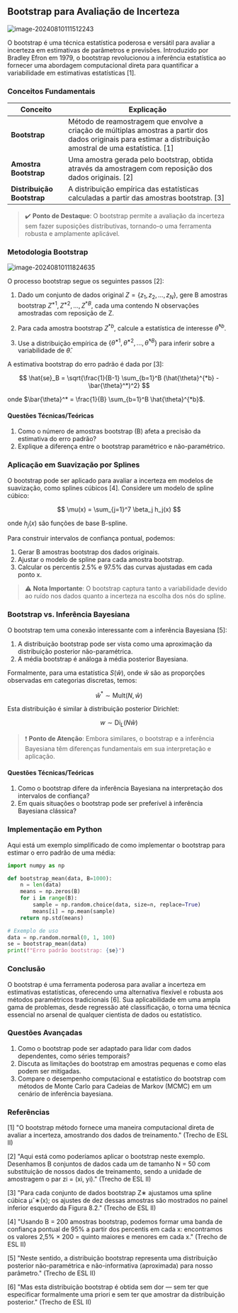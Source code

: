 ## Bootstrap para Avaliação de Incerteza

![image-20240810111512243](C:\Users\diego.rodrigues\AppData\Roaming\Typora\typora-user-images\image-20240810111512243.png)

O bootstrap é uma técnica estatística poderosa e versátil para avaliar a incerteza em estimativas de parâmetros e previsões. Introduzido por Bradley Efron em 1979, o bootstrap revolucionou a inferência estatística ao fornecer uma abordagem computacional direta para quantificar a variabilidade em estimativas estatísticas [1].

### Conceitos Fundamentais

| Conceito                   | Explicação                                                   |
| -------------------------- | ------------------------------------------------------------ |
| **Bootstrap**              | Método de reamostragem que envolve a criação de múltiplas amostras a partir dos dados originais para estimar a distribuição amostral de uma estatística. [1] |
| **Amostra Bootstrap**      | Uma amostra gerada pelo bootstrap, obtida através da amostragem com reposição dos dados originais. [2] |
| **Distribuição Bootstrap** | A distribuição empírica das estatísticas calculadas a partir das amostras bootstrap. [3] |

> ✔️ **Ponto de Destaque**: O bootstrap permite a avaliação da incerteza sem fazer suposições distributivas, tornando-o uma ferramenta robusta e amplamente aplicável.

### Metodologia Bootstrap

![image-20240810111824635](C:\Users\diego.rodrigues\AppData\Roaming\Typora\typora-user-images\image-20240810111824635.png)

O processo bootstrap segue os seguintes passos [2]:

1. Dado um conjunto de dados original $Z = \{z_1, z_2, ..., z_N\}$, gere B amostras bootstrap $Z^{*1}, Z^{*2}, ..., Z^{*B}$, cada uma contendo N observações amostradas com reposição de Z.

2. Para cada amostra bootstrap $Z^{*b}$, calcule a estatística de interesse $\hat{\theta}^{*b}$.

3. Use a distribuição empírica de $\{\hat{\theta}^{*1}, \hat{\theta}^{*2}, ..., \hat{\theta}^{*B}\}$ para inferir sobre a variabilidade de $\hat{\theta}$.

A estimativa bootstrap do erro padrão é dada por [3]:

$$
\hat{se}_B = \sqrt{\frac{1}{B-1} \sum_{b=1}^B (\hat{\theta}^{*b} - \bar{\theta}^*)^2}
$$

onde $\bar{\theta}^* = \frac{1}{B} \sum_{b=1}^B \hat{\theta}^{*b}$.

#### Questões Técnicas/Teóricas

1. Como o número de amostras bootstrap (B) afeta a precisão da estimativa do erro padrão?
2. Explique a diferença entre o bootstrap paramétrico e não-paramétrico.

### Aplicação em Suavização por Splines

O bootstrap pode ser aplicado para avaliar a incerteza em modelos de suavização, como splines cúbicos [4]. Considere um modelo de spline cúbico:

$$
\mu(x) = \sum_{j=1}^7 \beta_j h_j(x)
$$

onde $h_j(x)$ são funções de base B-spline.

Para construir intervalos de confiança pontual, podemos:

1. Gerar B amostras bootstrap dos dados originais.
2. Ajustar o modelo de spline para cada amostra bootstrap.
3. Calcular os percentis 2.5% e 97.5% das curvas ajustadas em cada ponto x.

> ⚠️ **Nota Importante**: O bootstrap captura tanto a variabilidade devido ao ruído nos dados quanto a incerteza na escolha dos nós do spline.

### Bootstrap vs. Inferência Bayesiana

O bootstrap tem uma conexão interessante com a inferência Bayesiana [5]:

1. A distribuição bootstrap pode ser vista como uma aproximação da distribuição posterior não-paramétrica.
2. A média bootstrap é análoga à média posterior Bayesiana.

Formalmente, para uma estatística $S(\hat{w})$, onde $\hat{w}$ são as proporções observadas em categorias discretas, temos:

$$
\hat{w}^* \sim \text{Mult}(N, \hat{w})
$$

Esta distribuição é similar à distribuição posterior Dirichlet:

$$
w \sim \text{Di}_L(N\hat{w})
$$

> ❗ **Ponto de Atenção**: Embora similares, o bootstrap e a inferência Bayesiana têm diferenças fundamentais em sua interpretação e aplicação.

#### Questões Técnicas/Teóricas

1. Como o bootstrap difere da inferência Bayesiana na interpretação dos intervalos de confiança?
2. Em quais situações o bootstrap pode ser preferível à inferência Bayesiana clássica?

### Implementação em Python

Aqui está um exemplo simplificado de como implementar o bootstrap para estimar o erro padrão de uma média:

```python
import numpy as np

def bootstrap_mean(data, B=1000):
    n = len(data)
    means = np.zeros(B)
    for i in range(B):
        sample = np.random.choice(data, size=n, replace=True)
        means[i] = np.mean(sample)
    return np.std(means)

# Exemplo de uso
data = np.random.normal(0, 1, 100)
se = bootstrap_mean(data)
print(f"Erro padrão bootstrap: {se}")
```

### Conclusão

O bootstrap é uma ferramenta poderosa para avaliar a incerteza em estimativas estatísticas, oferecendo uma alternativa flexível e robusta aos métodos paramétricos tradicionais [6]. Sua aplicabilidade em uma ampla gama de problemas, desde regressão até classificação, o torna uma técnica essencial no arsenal de qualquer cientista de dados ou estatístico.

### Questões Avançadas

1. Como o bootstrap pode ser adaptado para lidar com dados dependentes, como séries temporais?
2. Discuta as limitações do bootstrap em amostras pequenas e como elas podem ser mitigadas.
3. Compare o desempenho computacional e estatístico do bootstrap com métodos de Monte Carlo para Cadeias de Markov (MCMC) em um cenário de inferência bayesiana.

### Referências

[1] "O bootstrap método fornece uma maneira computacional direta de avaliar a incerteza, amostrando dos dados de treinamento." (Trecho de ESL II)

[2] "Aqui está como poderíamos aplicar o bootstrap neste exemplo. Desenhamos B conjuntos de dados cada um de tamanho N = 50 com substituição de nossos dados de treinamento, sendo a unidade de amostragem o par zi = (xi, yi)." (Trecho de ESL II)

[3] "Para cada conjunto de dados bootstrap Z∗ ajustamos uma spline cúbica μˆ∗(x); os ajustes de dez dessas amostras são mostrados no painel inferior esquerdo da Figura 8.2." (Trecho de ESL II)

[4] "Usando B = 200 amostras bootstrap, podemos formar uma banda de confiança pontual de 95% a partir dos percentis em cada x: encontramos os valores 2,5% × 200 = quinto maiores e menores em cada x." (Trecho de ESL II)

[5] "Neste sentido, a distribuição bootstrap representa uma distribuição posterior não-paramétrica e não-informativa (aproximada) para nosso parâmetro." (Trecho de ESL II)

[6] "Mas esta distribuição bootstrap é obtida sem dor — sem ter que especificar formalmente uma priori e sem ter que amostrar da distribuição posterior." (Trecho de ESL II)